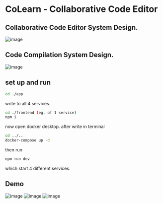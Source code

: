 # CoLearn - Collaborative Code Editor

## Collaborative Code Editor System Design.
![image](https://github.com/user-attachments/assets/95fb8a09-ae3d-4fe4-badc-0e85e72ef618)


## Code Compilation System Design.
![image](https://github.com/user-attachments/assets/830b079a-b63b-4762-b63c-eaff53f1950f)


## set up and run
```bash
cd ./app
```
write to all 4 services. 
```bash
cd ./frontend (eg. of 1 service)
npm i 
```
now open docker desktop.
after write in terminal

```bash
cd ../..
docker-compose up -d
```

then run 
```bash 
npm run dev
```

which start 4 different services.

## Demo 
![image](https://github.com/user-attachments/assets/30966c66-9984-4721-98cd-0b45709a1481)
![image](https://github.com/user-attachments/assets/78a842e2-0c12-4423-bbf9-fbacb41997fd)
![image](https://github.com/user-attachments/assets/ae41bc9f-fb0b-4044-9ea2-c809df57987b)




